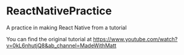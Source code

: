 # ReactNativePractice
A practice in making React Native from a tutorial

You can find the original tutorial at https://www.youtube.com/watch?v=0kL6nhutjQ8&ab_channel=MadeWithMatt
